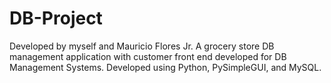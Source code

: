 # DB-Project
Developed by myself and Mauricio Flores Jr.
A grocery store DB management application with customer front end developed for DB Management Systems.
Developed using Python, PySimpleGUI, and MySQL.
